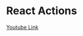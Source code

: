# React Actions

[Youtube Link](https://www.youtube.com/watch?v=X3F3El_yvFg&ab_channel=TraversyMedia)

